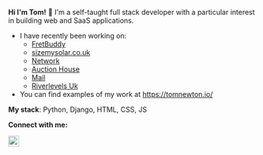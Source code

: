 **Hi I'm Tom!** 👋  I'm a self-taught full stack developer with a particular interest in building web and SaaS applications.

- I have recently been working on: 
  * [FretBuddy](https://fretbuddy.io/)
  * [sizemysolar.co.uk](https://github.com/TomNewton1/size_my_solar-2)
  * [Network](https://github.com/TomNewton1/network)
  * [Auction House](https://auction-house-commerce.herokuapp.com/)
  * [Mail](https://github.com/TomNewton1/mail)
  * [Riverlevels Uk](https://riverlevelsuk.herokuapp.com/)
- You can find examples of my work at https://tomnewton.io/

**My stack**: Python, Django, HTML, CSS, JS

**Connect with me:**


[<img align="left" alt="codeSTACKr | LinkedIn" width="22px" src="https://cdn.jsdelivr.net/npm/simple-icons@v3/icons/linkedin.svg" />][linkedin]

<!--
**TomNewton1/TomNewton1** is a ✨ _special_ ✨ repository because its `README.md` (this file) appears on your GitHub profile.

Here are some ideas to get you started:

- 🔭 I’m currently working on ...
- 🌱 I’m currently learning ...
- 👯 I’m looking to collaborate on ...
- 🤔 I’m looking for help with ...
- 💬 Ask me about ...
- 📫 How to reach me: ...
- 😄 Pronouns: ...
- ⚡ Fun fact: ...
-->

[linkedin]: https://www.linkedin.com/in/thomas-newton-2a5037144/
